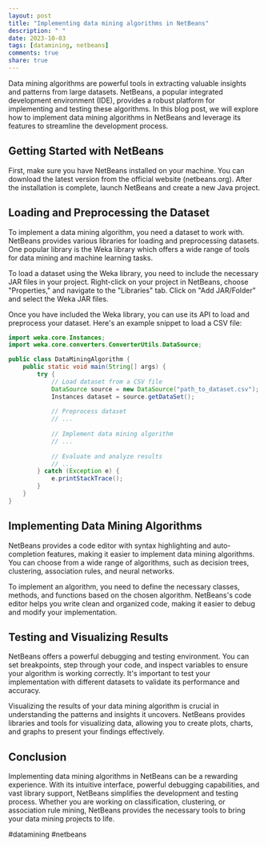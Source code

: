 ```yaml
---
layout: post
title: "Implementing data mining algorithms in NetBeans"
description: " "
date: 2023-10-03
tags: [datamining, netbeans]
comments: true
share: true
---
```


Data mining algorithms are powerful tools in extracting valuable insights and patterns from large datasets. NetBeans, a popular integrated development environment (IDE), provides a robust platform for implementing and testing these algorithms. In this blog post, we will explore how to implement data mining algorithms in NetBeans and leverage its features to streamline the development process.

## Getting Started with NetBeans

First, make sure you have NetBeans installed on your machine. You can download the latest version from the official website (netbeans.org). After the installation is complete, launch NetBeans and create a new Java project.

## Loading and Preprocessing the Dataset

To implement a data mining algorithm, you need a dataset to work with. NetBeans provides various libraries for loading and preprocessing datasets. One popular library is the Weka library which offers a wide range of tools for data mining and machine learning tasks.

To load a dataset using the Weka library, you need to include the necessary JAR files in your project. Right-click on your project in NetBeans, choose "Properties," and navigate to the "Libraries" tab. Click on "Add JAR/Folder" and select the Weka JAR files.

Once you have included the Weka library, you can use its API to load and preprocess your dataset. Here's an example snippet to load a CSV file:

```java
import weka.core.Instances;
import weka.core.converters.ConverterUtils.DataSource;

public class DataMiningAlgorithm {
    public static void main(String[] args) {
        try {
            // Load dataset from a CSV file
            DataSource source = new DataSource("path_to_dataset.csv");
            Instances dataset = source.getDataSet();
            
            // Preprocess dataset
            // ...
            
            // Implement data mining algorithm
            // ...
            
            // Evaluate and analyze results
            // ...
        } catch (Exception e) {
            e.printStackTrace();
        }
    }
}
```

## Implementing Data Mining Algorithms

NetBeans provides a code editor with syntax highlighting and auto-completion features, making it easier to implement data mining algorithms. You can choose from a wide range of algorithms, such as decision trees, clustering, association rules, and neural networks.

To implement an algorithm, you need to define the necessary classes, methods, and functions based on the chosen algorithm. NetBeans's code editor helps you write clean and organized code, making it easier to debug and modify your implementation.

## Testing and Visualizing Results

NetBeans offers a powerful debugging and testing environment. You can set breakpoints, step through your code, and inspect variables to ensure your algorithm is working correctly. It's important to test your implementation with different datasets to validate its performance and accuracy.

Visualizing the results of your data mining algorithm is crucial in understanding the patterns and insights it uncovers. NetBeans provides libraries and tools for visualizing data, allowing you to create plots, charts, and graphs to present your findings effectively.

## Conclusion

Implementing data mining algorithms in NetBeans can be a rewarding experience. With its intuitive interface, powerful debugging capabilities, and vast library support, NetBeans simplifies the development and testing process. Whether you are working on classification, clustering, or association rule mining, NetBeans provides the necessary tools to bring your data mining projects to life.

#datamining #netbeans